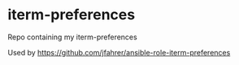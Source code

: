 # iterm-preferences
Repo containing my iterm-preferences

Used by https://github.com/jfahrer/ansible-role-iterm-preferences
